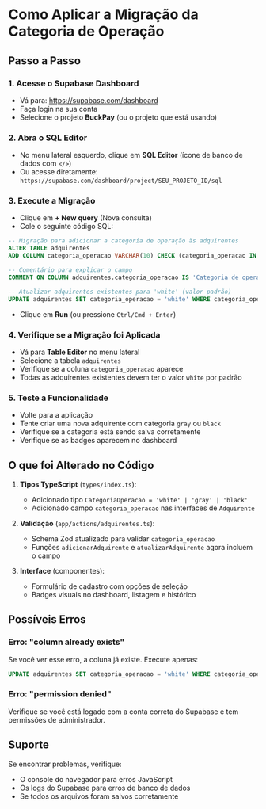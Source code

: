 # Como Aplicar a Migração da Categoria de Operação

## Passo a Passo

### 1. Acesse o Supabase Dashboard
- Vá para: https://supabase.com/dashboard
- Faça login na sua conta
- Selecione o projeto **BuckPay** (ou o projeto que está usando)

### 2. Abra o SQL Editor
- No menu lateral esquerdo, clique em **SQL Editor** (ícone de banco de dados com `</>`)
- Ou acesse diretamente: `https://supabase.com/dashboard/project/SEU_PROJETO_ID/sql`

### 3. Execute a Migração
- Clique em **+ New query** (Nova consulta)
- Cole o seguinte código SQL:

```sql
-- Migração para adicionar a categoria de operação às adquirentes
ALTER TABLE adquirentes
ADD COLUMN categoria_operacao VARCHAR(10) CHECK (categoria_operacao IN ('white', 'gray', 'black'));

-- Comentário para explicar o campo
COMMENT ON COLUMN adquirentes.categoria_operacao IS 'Categoria de operação: white (pouco med), gray (med controlado), black (mais med)';

-- Atualizar adquirentes existentes para 'white' (valor padrão)
UPDATE adquirentes SET categoria_operacao = 'white' WHERE categoria_operacao IS NULL;
```

- Clique em **Run** (ou pressione `Ctrl/Cmd + Enter`)

### 4. Verifique se a Migração foi Aplicada
- Vá para **Table Editor** no menu lateral
- Selecione a tabela `adquirentes`
- Verifique se a coluna `categoria_operacao` aparece
- Todas as adquirentes existentes devem ter o valor `white` por padrão

### 5. Teste a Funcionalidade
- Volte para a aplicação
- Tente criar uma nova adquirente com categoria `gray` ou `black`
- Verifique se a categoria está sendo salva corretamente
- Verifique se as badges aparecem no dashboard

## O que foi Alterado no Código

1. **Tipos TypeScript** (`types/index.ts`):
   - Adicionado tipo `CategoriaOperacao = 'white' | 'gray' | 'black'`
   - Adicionado campo `categoria_operacao` nas interfaces de `Adquirente`

2. **Validação** (`app/actions/adquirentes.ts`):
   - Schema Zod atualizado para validar `categoria_operacao`
   - Funções `adicionarAdquirente` e `atualizarAdquirente` agora incluem o campo

3. **Interface** (componentes):
   - Formulário de cadastro com opções de seleção
   - Badges visuais no dashboard, listagem e histórico

## Possíveis Erros

### Erro: "column already exists"
Se você ver esse erro, a coluna já existe. Execute apenas:
```sql
UPDATE adquirentes SET categoria_operacao = 'white' WHERE categoria_operacao IS NULL;
```

### Erro: "permission denied"
Verifique se você está logado com a conta correta do Supabase e tem permissões de administrador.

## Suporte
Se encontrar problemas, verifique:
- O console do navegador para erros JavaScript
- Os logs do Supabase para erros de banco de dados
- Se todos os arquivos foram salvos corretamente



